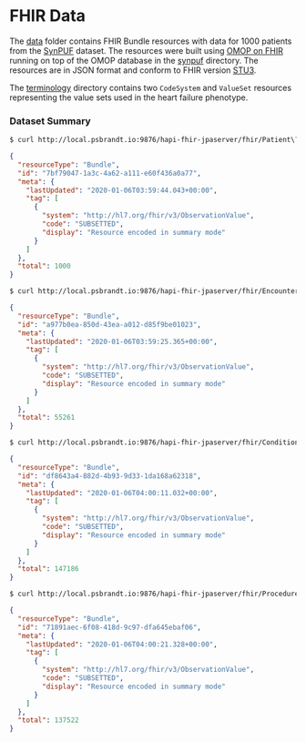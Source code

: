 # FHIR Data

The [data](data) folder contains FHIR Bundle resources with data for 1000
patients from the
[SynPUF](https://www.cms.gov/Research-Statistics-Data-and-Systems/Downloadable-Public-Use-Files/SynPUFs/DE_Syn_PUF)
dataset. The resources were built using [OMOP on FHIR](http://omoponfhir.org/)
running on top of the OMOP database in the [synpuf](../synpuf) directory. The
resources are in JSON format and conform to FHIR version
[STU3](http://hl7.org/fhir/STU3/valueset.html).

The [terminology](terminology) directory contains two `CodeSystem` and
`ValueSet` resources representing the value sets used in the heart failure
phenotype.

### Dataset Summary

```sh
$ curl http://local.psbrandt.io:9876/hapi-fhir-jpaserver/fhir/Patient\?_summary=count
```

```json
{
  "resourceType": "Bundle",
  "id": "7bf79047-1a3c-4a62-a111-e60f436a0a77",
  "meta": {
    "lastUpdated": "2020-01-06T03:59:44.043+00:00",
    "tag": [
      {
        "system": "http://hl7.org/fhir/v3/ObservationValue",
        "code": "SUBSETTED",
        "display": "Resource encoded in summary mode"
      }
    ]
  },
  "total": 1000
}
```
                                                                                                                            
```sh
$ curl http://local.psbrandt.io:9876/hapi-fhir-jpaserver/fhir/Encounter\?_summary=count
```

```json
{
  "resourceType": "Bundle",
  "id": "a977b0ea-850d-43ea-a012-d85f9be01023",
  "meta": {
    "lastUpdated": "2020-01-06T03:59:25.365+00:00",
    "tag": [
      {
        "system": "http://hl7.org/fhir/v3/ObservationValue",
        "code": "SUBSETTED",
        "display": "Resource encoded in summary mode"
      }
    ]
  },
  "total": 55261
}
```

```sh
$ curl http://local.psbrandt.io:9876/hapi-fhir-jpaserver/fhir/Condition\?_summary=count
```

```json
{
  "resourceType": "Bundle",
  "id": "df8643a4-882d-4b93-9d33-1da168a62318",
  "meta": {
    "lastUpdated": "2020-01-06T04:00:11.032+00:00",
    "tag": [
      {
        "system": "http://hl7.org/fhir/v3/ObservationValue",
        "code": "SUBSETTED",
        "display": "Resource encoded in summary mode"
      }
    ]
  },
  "total": 147186
}
```

```sh
$ curl http://local.psbrandt.io:9876/hapi-fhir-jpaserver/fhir/Procedure\?_summary=count
```

```json
{
  "resourceType": "Bundle",
  "id": "71891aec-6f08-418d-9c97-dfa645ebaf06",
  "meta": {
    "lastUpdated": "2020-01-06T04:00:21.328+00:00",
    "tag": [
      {
        "system": "http://hl7.org/fhir/v3/ObservationValue",
        "code": "SUBSETTED",
        "display": "Resource encoded in summary mode"
      }
    ]
  },
  "total": 137522
}
```